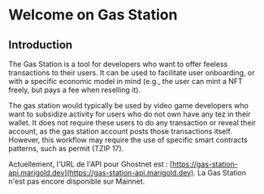 # Welcome on Gas Station

## Introduction

 The Gas Station is a tool for developers who want to offer feeless transactions to their users. It can be used to facilitate user onboarding, or with a specific economic model in mind (e.g., the user can mint a NFT freely, but pays a fee when reselling it).

The gas station would typically be used by video game developers who want to subsidize activity for users who do not own have any tez in their wallet. It does not require these users to do any transaction or reveal their account, as the gas station account posts those transactions itself. However, this workflow may require the use of specific smart contracts patterns, such as permit (TZIP 17).

Actuellement, l'URL de l'API pour Ghostnet est : [https://gas-station-api.marigold.dev](https://gas-station-api.marigold.dev).
La Gas Station n'est pas encore disponible sur Mainnet.

